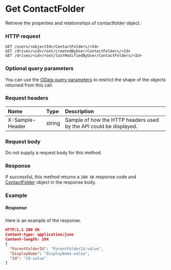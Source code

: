 # Get ContactFolder

Retrieve the properties and relationships of contactfolder object.
### HTTP request
```http
GET /users/<objectId>/ContactFolders/<Id>
GET /drives/<id>/root/createdByUser/ContactFolders/<Id>
GET /drives/<id>/root/lastModifiedByUser/ContactFolders/<Id>
```
### Optional query parameters
You can use the [OData query parameters](odata-optional-query-parameters.md) to restrict the shape of the objects returned from this call.
### Request headers
| Name       | Type | Description|
|:-----------|:------|:----------|
| X-Sample-Header  | string  | Sample of how the HTTP headers used by the API could be displayed.|

### Request body
Do not supply a request body for this method.
### Response
If successful, this method returns a `200 OK` response code and [ContactFolder](../resources/contactfolder.md) object in the response body.
### Example
##### Response
Here is an example of the response.
```json
HTTP/1.1 200 OK
Content-type: application/json
Content-length: 104
{
  "ParentFolderId": "ParentFolderId-value",
  "DisplayName": "DisplayName-value",
  "Id": "Id-value"
}
```

<!-- uuid: 641e1105-e624-435e-9534-e9396acaa59a
2015-10-09 17:14:36 UTC -->